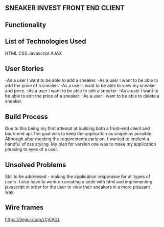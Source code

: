 ## SNEAKER INVEST FRONT END CLIENT

## Functionality

## List of Technologies Used

HTML
CSS
Javascript
AJAX

## User Stories
-As a user I want to be able to add a sneaker.
-As a user I want to be able to add the price of a sneaker.
-As a user I want to be able to view my sneaker and price.
-As a user I want to be able to edit a sneaker.
-As a user I want to be able to edit the price of a sneaker.
-As a user I want to be able to delete a sneaker.

## Build Process

Due to this being my first attempt at building both a front-end client and back-end api.The goal was to keep the application as simple as possible. Although after meeting the requirements early on, I wanted to implent a handful of css styling. My plan for version one was to make my application pleasing to eyes of a user.

## Unsolved Problems

Still to be addressed - making the application responsive for all types of users. I also have to work on creating a table with html and implementing javascript in order for the user to view their sneakers in a more pleasant way.

## Wire frames

https://imgur.com/LCj0AGL
